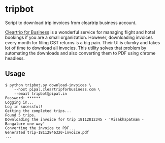 # tripbot

Script to download trip invoices from cleartrip business account.

[Cleartrip for Business][1] is a wonderful service for managing flight and hotel bookings if you are a small organization. However, downloading invoices every month for filing GST returns is a big pain. Their UI is clumky and takes lot of time to download all invocies. This utility solves that problem by automating the downloads and also converting them to PDF using chrome headless.

[1]: https://www.cleartripforbusiness.com/

## Usage

    $ python tripbot.py download-invoices \
        --host pipal.cleartripforbusiness.com \
        --email tripbot@pipal.in
   	Password: ******
	Logging in...
	Log in sucessful!
	Getting the completed trips...
	Found 5 trips.
	Downloading the invoice for trip 18112812345 - 'Visakhapatnam - Bangalore one-way'
	Converting the invoice to PDF...
	Generated trip-18112846320-invoice.pdf
	...
	